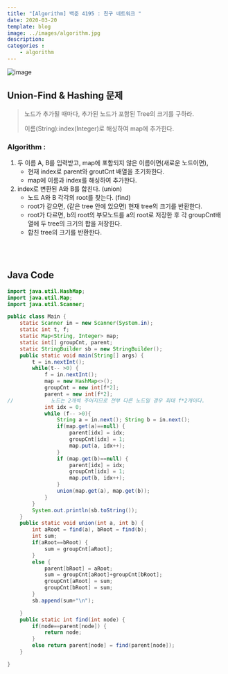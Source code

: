 ```yaml
---
title: "[Algorithm] 백준 4195 : 친구 네트워크 "
date: 2020-03-20
template: blog
image: ../images/algorithm.jpg
description: 
categories : 
    - algorithm
---
```


![image](./img1.png)

## Union-Find & Hashing 문제
> 노드가 추가될 때마다, 추가된 노드가 포함된 Tree의 크기를 구하라.
> 
> 이름(String):index(Integer)로 해싱하여 map에 추가한다.

### Algorithm :
1. 두 이름 A, B를 입력받고, map에 포함되지 않은 이름이면(새로운 노드이면),
    - 현재 index로 parent와 groutCnt 배열을 초기화한다.
    - map에 이름과 index를 해싱하여 추가한다.
2. index로 변환된 A와 B를 합친다. (union)
    - 노드 A와 B 각각의 root를 찾는다. (find)
    - root가 같으면, (같은 tree 안에 있으면) 현재 tree의 크기를 반환한다.
    - root가 다르면, b의 root의 부모노드를 a의 root로 저장한 후 각 groupCnt배열에 두 tree의 크기의 합을 저장한다.
    - 합친 tree의 크기를 반환한다.
   

<br><br>
## Java Code

```java 
import java.util.HashMap;
import java.util.Map;
import java.util.Scanner;

public class Main {
    static Scanner in = new Scanner(System.in);
    static int t, f;
    static Map<String, Integer> map;
    static int[] groupCnt, parent;
    static StringBuilder sb = new StringBuilder();
    public static void main(String[] args) {
        t = in.nextInt();
        while(t-- >0) {
            f = in.nextInt();
            map = new HashMap<>();
            groupCnt = new int[f*2];
            parent = new int[f*2];
//            노드는 2개씩 주어지므로 전부 다른 노드일 경우 최대 f*2개이다.
            int idx = 0;
            while (f-- >0){
                String a = in.next(); String b = in.next();
                if(map.get(a)==null) {
                    parent[idx] = idx;
                    groupCnt[idx] = 1;
                    map.put(a, idx++);
                }
                if (map.get(b)==null) {
                    parent[idx] = idx;
                    groupCnt[idx] = 1;
                    map.put(b, idx++);
                }
                union(map.get(a), map.get(b));
            }
        }
        System.out.println(sb.toString());
    }
    public static void union(int a, int b) {
        int aRoot = find(a), bRoot = find(b);
        int sum;
        if(aRoot==bRoot) {
            sum = groupCnt[aRoot];
        }
        else {
            parent[bRoot] = aRoot;
            sum = groupCnt[aRoot]+groupCnt[bRoot];
            groupCnt[aRoot] = sum;
            groupCnt[bRoot] = sum;
        }
        sb.append(sum+"\n");

    }
    public static int find(int node) {
        if(node==parent[node]) {
            return node;
        }
        else return parent[node] = find(parent[node]);
    }

}


```






